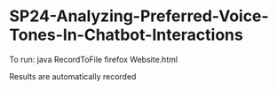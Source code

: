 # SP24-Analyzing-Preferred-Voice-Tones-In-Chatbot-Interactions

To run:
java RecordToFile
firefox Website.html

Results are automatically recorded